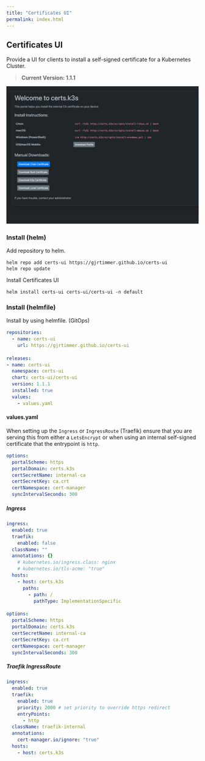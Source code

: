 ```yaml
---
title: "Certificates UI"
permalink: index.html
---
```


## Certificates UI

Provide a UI for clients to install a self-signed certificate for a Kubernetes Cluster.

> **Current Version: 1.1.1**

![alt Screenshot](./images/screenshot.png "Screenshot")

### Install (helm)

Add repository to helm.

```shell
helm repo add certs-ui https://gjrtimmer.github.io/certs-ui
helm repo update
```

Install Certificates UI

```shell
helm install certs-ui certs-ui/certs-ui -n default
```

### Install (helmfile)

Install by using helmfile. (GitOps)

```yaml
repositories:
  - name: certs-ui
    url: https://gjrtimmer.github.io/certs-ui

releases:
- name: certs-ui
  namespace: certs-ui
  chart: certs-ui/certs-ui
  version: 1.1.1
  installed: true
  values:
    - values.yaml
```

#### values.yaml

When setting up the `Ingress` or `IngressRoute` (Traefik) ensure that you are serving this from either a `LetsEncrypt` or when using an internal self-signed certificate that the entrypoint is `http`.

```yaml
options:
  portalScheme: https
  portalDomain: certs.k3s
  certSecretName: internal-ca
  certSecretKey: ca.crt
  certNamespace: cert-manager
  syncIntervalSeconds: 300
```

##### Ingress

```yaml
ingress:
  enabled: true
  traefik:
    enabled: false
  className: ""
  annotations: {}
    # kubernetes.io/ingress.class: nginx
    # kubernetes.io/tls-acme: "true"
  hosts:
    - host: certs.k3s
      paths:
        - path: /
          pathType: ImplementationSpecific

options:
  portalScheme: https
  portalDomain: certs.k3s
  certSecretName: internal-ca
  certSecretKey: ca.crt
  certNamespace: cert-manager
  syncIntervalSeconds: 300
```

##### Traefik IngressRoute

```yaml
ingress:
  enabled: true
  traefik:
    enabled: true
    priority: 2000 # set priority to override https redirect
    entryPoints:
      - http
  className: traefik-internal
  annotations:
    cert-manager.io/ignore: "true"
  hosts:
    - host: certs.k3s
```
